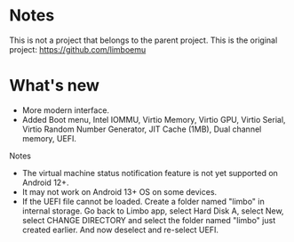 # Notes
This is not a project that belongs to the parent project. This is the original project: https://github.com/limboemu
# What's new
- More modern interface.
- Added Boot menu, Intel IOMMU, Virtio Memory, Virtio GPU, Virtio Serial, Virtio Random Number Generator, JIT Cache (1MB), Dual channel memory, UEFI.

Notes
- The virtual machine status notification feature is not yet supported on Android 12+.
- It may not work on Android 13+ OS on some devices.
- If the UEFI file cannot be loaded. Create a folder named "limbo" in internal storage. Go back to Limbo app, select Hard Disk A, select New, select CHANGE DIRECTORY and select the folder named "limbo" just created earlier. And now deselect and re-select UEFI.